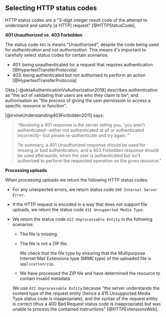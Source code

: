## Selecting HTTP status codes

HTTP status codes are a "3-digit integer result code of the attempt to understand and satisfy \[a HTTP\] request" [@HTTPStatusCode].

**401 Unauthorized vs. 403 Forbidden**

The status code `401` is means "Unauthorized", despite the code being used for _authentication_ and not _authorisation_. This means it's important to carefully select status codes for certain scenarios.

-   401: being unauthenticated for a request that requires authentication [@HypertextTransferProtocola]
-   403: being authenticated but not authorised to perform an action [@HypertextTransferProtocola]

Okta [-@oktaAuthenticationVsAuthorization2018] describes authentication as
"the act of validating that users are who they claim to be",
and authorisation as "the process of giving the user permission to access a specific resource or function".

[@irvineUnderstanding403Forbidden2011] says:

> "Receiving a 401 response is the server telling you, 'you aren’t authenticated--either not authenticated at all or authenticated incorrectly--but please re-authenticate and try again.'"
>
> "In summary, a 401 Unauthorized response should be used for missing or bad authentication, and a 403 Forbidden response should be used afterwards, when the user is authenticated but isn’t authorized to perform the requested operation on the given resource."

<!-- Sources:

-   https://stackoverflow.com/questions/3297048/403-forbidden-vs-401-unauthorized-http-responses
-   https://httpstatuses.com/401
-   https://httpstatuses.com/403
-   https://tools.ietf.org/html/rfc2616#section-10.4.2 -->

**Processing uploads**

When processing uploads we return the following HTTP status codes:

- For any unexpected errors, we return status code `500 Internal Server Error`.
- If the HTTP request is encoded in a way that does not support file uploads, we return the status code `415 Unsupported Media Type`.
- We return the status code `422 Unprocessable Entity` in the following scenarios:

    - The file is missing.
    - The file is not a ZIP file.

        We check that the file type by ensuring that the Multipurpose Internet Mail Extensions type (MIME type) of the uploaded file is `application/zip`.

    - We have processed the ZIP file and have determined the resource to contain invalid metadata.

    We use `422 Unprocessable Entity` because "the server understands the content type of the request entity (hence a 415 Unsupported Media Type status code is inappropriate), and the syntax of the request entity is correct (thus a 400 Bad Request status code is inappropriate) but was unable to process the contained instructions" [@HTTPExtensionsWeb].
